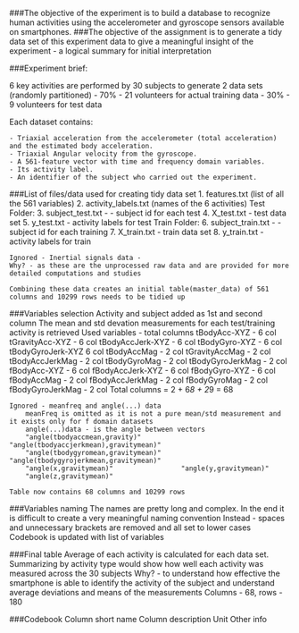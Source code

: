 ###The objective of the experiment is to build a database to recognize human activities using the accelerometer and gyroscope sensors available on smartphones.
###The objective of the assignment is to generate a tidy data set of this experiment data to give a meaningful insight of the experiment - a logical summary for initial interpretation

###Experiment brief:

6 key activities are performed by 30 subjects to generate 2 data sets (randomly partitioned)
	- 70% - 21 volunteers 	for actual training data
	- 30% - 9  volunteers 	for test data

Each dataset contains:

	- Triaxial acceleration from the accelerometer (total acceleration) and the estimated body acceleration. 
	- Triaxial Angular velocity from the gyroscope. 
	- A 561-feature vector with time and frequency domain variables. 
	- Its activity label. 
	- An identifier of the subject who carried out the experiment.

###List of files/data used for creating tidy data set
	1. features.txt (list of all the 561 variables)
	2. activity_labels.txt (names of the 6 activities)
		Test Folder:
	3. subject_test.txt - - subject id for each test
	4. X_test.txt - test data set
	5. y_test.txt - activity labels for test
		Train Folder:
	6. subject_train.txt - - subject id for each training
	7. X_train.txt - train data set
	8. y_train.txt - activity labels for train
	
	
	Ignored - Inertial signals data - 
	Why? - as these are the unprocessed raw data and are provided for more detailed computations and studies
	
	Combining these data creates an initial table(master_data) of 561 columns and 10299 rows needs to be tidied up
	
###Variables selection
	Activity and subject added as 1st and second column
	The mean and std devation measurements for each test/training activity is retrieved
	Used variables - total columns
		tBodyAcc-XYZ - 6 col
		tGravityAcc-XYZ - 6 col
		tBodyAccJerk-XYZ - 6 col
		tBodyGyro-XYZ - 6 col
		tBodyGyroJerk-XYZ 6 col
		tBodyAccMag - 2 col
		tGravityAccMag - 2 col
		tBodyAccJerkMag - 2 col
		tBodyGyroMag - 2 col
		tBodyGyroJerkMag - 2 col
		fBodyAcc-XYZ - 6 col
		fBodyAccJerk-XYZ - 6 col
		fBodyGyro-XYZ - 6 col
		fBodyAccMag - 2 col
		fBodyAccJerkMag - 2 col
		fBodyGyroMag - 2 col
		fBodyGyroJerkMag - 2 col
	Total columns = 2 + 6*8 + 2*9 = 68

	Ignored - meanfreq and angle(...) data
		meanFreq is omitted as it is not a pure mean/std measurement and it exists only for f domain datasets
		angle(...)data - is the angle between vectors
		"angle(tbodyaccmean,gravity)"          "angle(tbodyaccjerkmean),gravitymean)"
		"angle(tbodygyromean,gravitymean)"     "angle(tbodygyrojerkmean,gravitymean)"
		"angle(x,gravitymean)"                 "angle(y,gravitymean)"                
		"angle(z,gravitymean)"                
	
	Table now contains 68 columns and 10299 rows
	
###Variables naming
	The names are pretty long and complex. In the end it is difficult to create a very meaningful naming convention
	Instead -  spaces and unnecessary brackets are removed and all set to lower cases
	Codebook is updated with list of variables
	
###Final table
	Average of each activity is calculated for each data set.
	Summarizing by activity type would show how well each activity was measured across the 30 subjects 
	Why? - to understand how effective the smartphone is able to identify the activity of the subject 
		and understand average deviations and means of the measurements
	Columns - 68, rows - 180
	
###Codebook
	Column short name
	Column description
	Unit
	Other info
	











